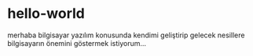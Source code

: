 # hello-world
merhaba
bilgisayar yazılım konusunda kendimi
geliştirip gelecek nesillere bilgisayarın 
önemini göstermek istiyorum...

